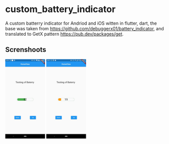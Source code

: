 # custom_battery_indicator

A custom batterry indicator for Andriod and iOS witten in flutter, dart, the base was taken from https://github.com/debuggerx01/battery_indicator, and translated to GetX pattern https://pub.dev/packages/get.

## Screnshoots

<p float="left">
<img src="./screenshots/1.jpeg"  width="25%" height="35%" />
<img src="./screenshots/2.jpeg"  width="25%" height="35%" />

</p>
